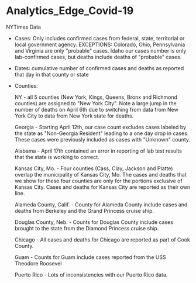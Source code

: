 # Analytics_Edge_Covid-19


NYTimes Data
  - Cases: Only includes confirmed cases from federal, state, territorial or local government agency. EXCEPTIONS: Colorado, Ohio, Pennsylvania and Virginia are only "probable" cases. Idaho our cases number is only lab-confirmed cases, but deaths include deaths of "probable" cases.
  - Dates: cumulative number of confirmed cases and deaths as reported that day in that county or state
  - Counties: 
  
       NY - all 5 counties (New York, Kings, Queens, Bronx and Richmond counties) are assigned to "New York City". Note a large jump in the number of deaths on April 6th due to switching from data from New York City to data from New York state for deaths.
       
       Georgia - Starting April 12th, our case count excludes cases labeled by the state as "Non-Georgia Resident" leading to a one day drop in cases. These cases were previously included as cases with "Unknown" county.
       
      Alabama - April 17th contained an error in reporting of lab test results that the state is working to correct.
      
      Kansas City, Mo. - Four counties (Cass, Clay, Jackson and Platte) overlap the municipality of Kansas City, Mo. The cases and deaths that we show for these four counties are only for the portions exclusive of Kansas City. Cases and deaths for Kansas City are reported as their own line.
      
      Alameda County, Calif. - County for Alameda County include cases and deaths from Berkeley and the Grand Princess cruise ship.
      
      Douglas County, Neb. - Counts for Douglas County include cases brought to the state from the Diamond Princess cruise ship.
      
      Chicago - All cases and deaths for Chicago are reported as part of Cook County.
      
      Guam - Counts for Guam include cases reported from the USS Theodore Roosevel
      
      Puerto Rico - Lots of inconsistencies with our Puerto Rico data.
